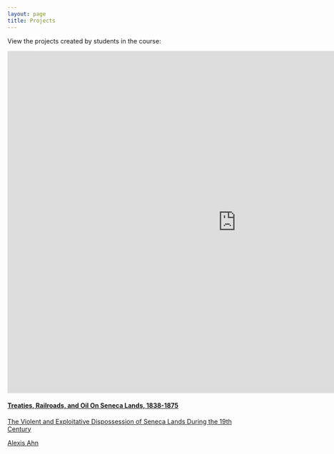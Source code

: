 ```yaml
---
layout: page
title: Projects
---
```

View the projects created by students in the course:
  <div class="card">
    <a href="https://www.exhibit.so/exhibits/UB3UKQwmaiTsxgfyUh8Z">
    <iframe src="https://www.exhibit.so/exhibits/UB3UKQwmaiTsxgfyUh8Z?embedded=true" width="1024" height="768" allowfullscreen allow="autoplay" frameborder="0"></iframe>
    <div class="card-container">
      <h4><b>Treaties, Railroads, and Oil On Seneca Lands, 1838-1875</b></h4> 
      <p>The Violent and Exploitative Dispossession of Seneca Lands During the 19th Century</p>
      <p>Alexis Ahn</p>
    </div>
    </a>
  </div>
